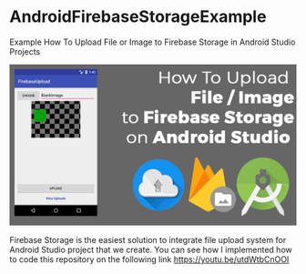 # AndroidFirebaseStorageExample
Example How To Upload File or Image to Firebase Storage in Android Studio Projects

![](image/Youtube-cover.png)

Firebase Storage is the easiest solution to integrate file upload system for Android Studio project that we create.
You can see how I implemented how to code this repository on the following link
https://youtu.be/utdWtbCnOOI


